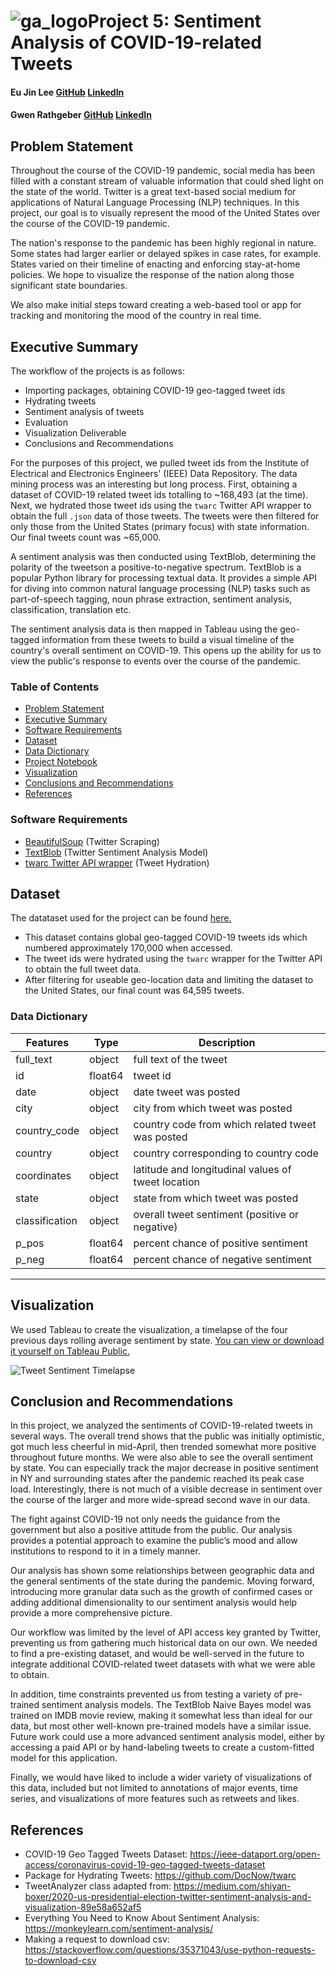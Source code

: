 # ![ga_logo](https://ga-dash.s3.amazonaws.com/production/assets/logo-9f88ae6c9c3871690e33280fcf557f33.png)Project 5: Sentiment Analysis of COVID-19-related Tweets

#### Eu Jin Lee [GitHub](https://github.com/missingNA) [LinkedIn](https://www.linkedin.com/in/eeujinlee/)  

#### Gwen Rathgeber [GitHub](https://git.generalassemb.ly/gwenrathgeber) [LinkedIn](https://www.linkedin.com/in/gwenrathgeber/)

## Problem Statement

Throughout the course of the COVID-19 pandemic, social media has been filled with a constant stream of valuable information that could shed light on the state of the world. Twitter is a great text-based social medium for applications of Natural Language Processing (NLP) techniques. In this project, our goal is to visually represent the mood of the United States over the course of the COVID-19 pandemic. 

The nation's response to the pandemic has been highly regional in nature. Some states had larger earlier or delayed spikes in case rates, for example. States varied on their timeline of enacting and enforcing stay-at-home policies. We hope to visualize the response of the nation along those significant state boundaries. 
 
We also make initial steps toward creating a web-based tool or app for tracking and monitoring the mood of the country in real time.

## Executive Summary
The workflow of the projects is as follows:

- Importing packages, obtaining COVID-19 geo-tagged tweet ids 
- Hydrating tweets 
- Sentiment analysis of tweets
- Evaluation
- Visualization Deliverable
- Conclusions and Recommendations

For the purposes of this project, we pulled tweet ids from the Institute of Electrical and Electronics Engineers' (IEEE) Data Repository. The data mining process was an interesting but long process. First, obtaining a dataset of COVID-19 related tweet ids totalling to ~168,493 (at the time). Next, we hydrated those tweet ids using the `twarc` Twitter API wrapper to obtain the full `.json` data of those tweets. The tweets were then filtered for only those from the United States (primary focus) with state information. Our final tweets count was ~65,000. 

A sentiment analysis was then conducted using TextBlob, determining the polarity of the tweetson a positive-to-negative spectrum. TextBlob is a popular Python library for processing textual data. It provides a simple API for diving into common natural language processing (NLP) tasks such as part-of-speech tagging, noun phrase extraction, sentiment analysis, classification, translation etc. 

The sentiment analysis data is then mapped in Tableau using the geo-tagged information from these tweets to build a visual timeline of the country's overall sentiment on COVID-19. This opens up the ability for us to view the public's response to events over the course of the pandemic. 

### Table of Contents 

- [Problem Statement](#Problem-Statement)
- [Executive Summary](#Executive-Summary)
- [Software Requirements](#Software-Requirements)
- [Dataset](#Dataset)
- [Data Dictionary](#Data-Dictionary)
- [Project Notebook](https://git.generalassemb.ly/gwenrathgeber/project_5/blob/master/code/project_5.ipynb)
- [Visualization](#Visualization)
- [Conclusions and Recommendations](#Conclusions-and-Recommendations)
- [References](#References)

### Software Requirements 
- [BeautifulSoup](https://www.crummy.com/software/BeautifulSoup/bs4/doc/) (Twitter Scraping)
- [TextBlob](https://textblob.readthedocs.io/en/dev/) (Twitter Sentiment Analysis Model)
- [twarc Twitter API wrapper](https://textblob.readthedocs.io/en/dev/) (Tweet Hydration)

## Dataset
The datataset used for the project can be found [here.](https://ieee-dataport.org/open-access/coronavirus-covid-19-geo-tagged-tweets-dataset)

- This dataset contains global geo-tagged COVID-19 tweets ids which numbered approximately 170,000 when accessed. 
- The tweet ids were hydrated using the `twarc` wrapper for the Twitter API to obtain the full tweet data.
- After filtering for useable geo-location data and limiting the dataset to the United States, our final count was 64,595 tweets.

### Data Dictionary 

| Features       | Type    | Description                                        |
|----------------|---------|----------------------------------------------------|
| full_text      | object  | full text of the tweet                             |
| id             | float64 | tweet id                                           |
| date           | object  | date tweet was posted                              |
| city           | object  | city from which tweet was posted                   |
| country_code   | object  | country code from which related tweet was posted   |
| country        | object  | country corresponding to country code              |
| coordinates    | object  | latitude and longitudinal values of tweet location |
| state          | object  | state from which tweet was posted                  |
| classification | object  | overall tweet sentiment (positive or negative)     |
| p_pos          | float64 | percent chance of positive sentiment               |
| p_neg          | float64 | percent chance of negative sentiment               |

---

## Visualization

We used Tableau to create the visualization, a timelapse of the four previous days rolling average sentiment by state. [You can view or download it yourself on Tableau Public.](https://public.tableau.com/views/COVIDTwitterSentimentVisualization/Sheet1?:language=en&:display_count=y&publish=yes&:origin=viz_share_link)

![Tweet Sentiment Timelapse](https://git.generalassemb.ly/gwenrathgeber/project_5/blob/master/assets/coronavirus_sentiment_timelapse_w_legend.gif)

## Conclusion and Recommendations 
In this project, we analyzed the sentiments of COVID-19-related tweets in several ways. The overall trend shows that the public was initially optimistic, got much less cheerful in mid-April, then trended somewhat more positive throughout future months. We were also able to see the overall sentiment by state. You can especially track the major decrease in positive sentiment in NY and surrounding states after the pandemic reached its peak case load. Interestingly, there is not much of a visible decrease in sentiment over the course of the larger and more wide-spread second wave in our data.

The fight against COVID-19 not only needs the guidance from the government but also a positive attitude from the public. Our analysis provides a potential approach to examine the public’s mood and allow institutions to respond to it in a timely manner.

Our analysis has shown some relationships between geographic data and the general sentiments of the state during the pandemic. Moving forward, introducing more granular data such as the growth of confirmed cases or adding additional dimensionality to our sentiment analysis would help provide a more comprehensive picture. 

Our workflow was limited by the level of API access key granted by Twitter, preventing us from gathering much historical data on our own. We needed to find a pre-existing dataset, and would be well-served in the future to integrate additional COVID-related tweet datasets with what we were able to obtain.

In addition, time constraints prevented us from testing a variety of pre-trained sentiment analysis models. The TextBlob Naive Bayes model was trained on IMDB movie review, making it somewhat less than ideal for our data, but most other well-known pre-trained models have a similar issue. Future work could use a more advanced sentiment analysis model, either by accessing a paid API or by hand-labeling tweets to create a custom-fitted model for this application.

Finally, we would have liked to include a wider variety of visualizations of this data, included but not limited to annotations of major events, time series, and visualizations of more features such as retweets and likes.

## References

- COVID-19 Geo Tagged Tweets Dataset: https://ieee-dataport.org/open-access/coronavirus-covid-19-geo-tagged-tweets-dataset
- Package for Hydrating Tweets: https://github.com/DocNow/twarc
- TweetAnalyzer class adapted from: https://medium.com/shiyan-boxer/2020-us-presidential-election-twitter-sentiment-analysis-and-visualization-89e58a652af5
- Everything You Need to Know About Sentiment Analysis: https://monkeylearn.com/sentiment-analysis/
- Making a request to download csv: https://stackoverflow.com/questions/35371043/use-python-requests-to-download-csv